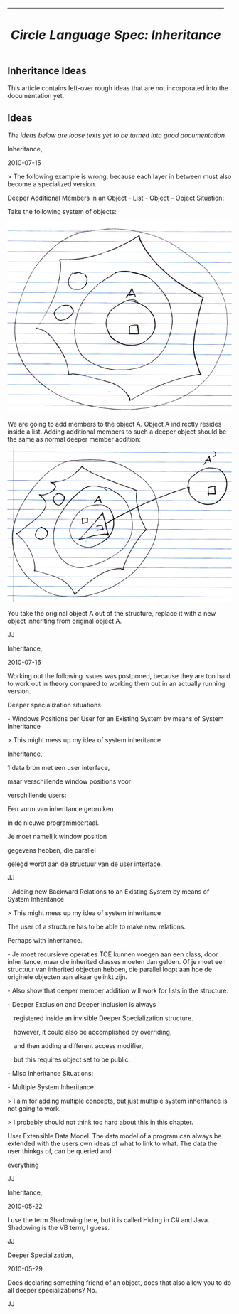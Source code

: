 ﻿|<h1>***Circle Language Spec: Inheritance***</h1>|
| :- |
## **Inheritance Ideas**
This article contains left-over rough ideas that are not incorporated into the documentation yet.

## **Ideas**
*The ideas below are loose texts yet to be turned into good documentation.*


Inheritance,

2010-07-15

\> The following example is wrong, because each layer in between must also become a specialized version.

Deeper Additional Members in an Object - List - Object – Object Situation:

Take the following system of objects:

![](6.%20Inheritance%20Ideas.001.png)

We are going to add members to the object A. Object A indirectly resides inside a list. Adding additional members to such a deeper object should be the same as normal deeper member addition:

![](6.%20Inheritance%20Ideas.002.png)

You take the original object A out of the structure, replace it with a new object inheriting from original object A.

JJ

Inheritance,

2010-07-16

Working out the following issues was postponed, because they are too hard to work out in theory compared to working them out in an actually running version.

Deeper specialization situations

\- Windows Positions per User for an Existing System by means of System Inheritance

\> This might mess up my idea of system inheritance

Inheritance,



1 data bron met een user interface,

maar verschillende window positions voor

verschillende users:

Een vorm van inheritance gebruiken

in de nieuwe programmeertaal.

Je moet namelijk window position

gegevens hebben, die parallel

gelegd wordt aan de structuur van de user interface.



JJ

\- Adding new Backward Relations to an Existing System by means of System Inheritance

\> This might mess up my idea of system inheritance

The user of a structure has to be able to make new relations.

Perhaps with inheritance.

\- Je moet recursieve operaties TOE kunnen voegen aan een class, door inheritance, maar die inherited classes moeten dan gelden. Of je moet een structuur van inherited objecten hebben, die parallel loopt aan hoe de originele objecten aan elkaar gelinkt zijn.

\- Also show that deeper member addition will work for lists in the structure.

\- Deeper Exclusion and Deeper Inclusion is always

`  `registered inside an invisible Deeper Specialization structure.

`  `however, it could also be accomplished by overriding,

`  `and then adding a different access modifier,

`  `but this requires object set to be public.

\- Misc Inheritance Situations:

\- Multiple System Inheritance.

\> I aim for adding multiple concepts, but just multiple system inheritance is not going to work.

\> I probably should not think too hard about this in this chapter.

User Extensible Data Model. The data model of a program can always be extended with the users own ideas of what to link to what. The data the user thinkgs of, can be queried and

everything

JJ

Inheritance,

2010-05-22

I use the term Shadowing here, but it is called Hiding in C# and Java. Shadowing is the VB term, I guess.

JJ


Deeper Specialization,

2010-05-29

Does declaring something friend of an object, does that also allow you to do all deeper specializations? No.

JJ

